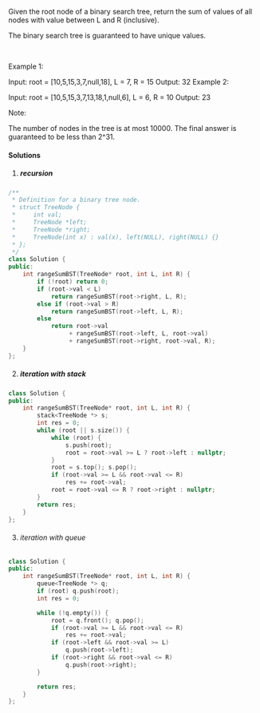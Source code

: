 Given the root node of a binary search tree, return the sum of values of all nodes with value between L and R (inclusive).

The binary search tree is guaranteed to have unique values.

 

Example 1:

Input: root = [10,5,15,3,7,null,18], L = 7, R = 15
Output: 32
Example 2:

Input: root = [10,5,15,3,7,13,18,1,null,6], L = 6, R = 10
Output: 23
 

Note:

The number of nodes in the tree is at most 10000.
The final answer is guaranteed to be less than 2^31.

#### Solutions

1. ##### recursion

```cpp
/**
 * Definition for a binary tree node.
 * struct TreeNode {
 *     int val;
 *     TreeNode *left;
 *     TreeNode *right;
 *     TreeNode(int x) : val(x), left(NULL), right(NULL) {}
 * };
 */
class Solution {
public:
    int rangeSumBST(TreeNode* root, int L, int R) {
        if (!root) return 0;
        if (root->val < L)
            return rangeSumBST(root->right, L, R);
        else if (root->val > R)
            return rangeSumBST(root->left, L, R);
        else
            return root->val 
                 + rangeSumBST(root->left, L, root->val) 
                 + rangeSumBST(root->right, root->val, R);
    }
};
```

2. ##### iteration with stack

```cpp
class Solution {
public:
    int rangeSumBST(TreeNode* root, int L, int R) {
        stack<TreeNode *> s;
        int res = 0;
        while (root || s.size()) {
            while (root) {
                s.push(root);
                root = root->val >= L ? root->left : nullptr;
            }
            root = s.top(); s.pop();
            if (root->val >= L && root->val <= R)
                res += root->val;
            root = root->val <= R ? root->right : nullptr;
        }
        return res;
    }
};
```

3. ###### iteration with queue

```cpp
class Solution {
public:
    int rangeSumBST(TreeNode* root, int L, int R) {
        queue<TreeNode *> q;
        if (root) q.push(root);
        int res = 0;

        while (!q.empty()) {
            root = q.front(); q.pop();
            if (root->val >= L && root->val <= R)
                res += root->val;
            if (root->left && root->val >= L)
                q.push(root->left);
            if (root->right && root->val <= R)
                q.push(root->right);
        }

        return res;
    }
};
```